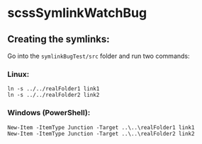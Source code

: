 # scssSymlinkWatchBug

## Creating the symlinks:

Go into the `symlinkBugTest/src` folder and run two commands:

### Linux:
```
ln -s ../../realFolder1 link1
ln -s ../../realFolder2 link2
```
### Windows (PowerShell):
```
New-Item -ItemType Junction -Target ..\..\realFolder1 link1
New-Item -ItemType Junction -Target ..\..\realFolder2 link2
```
